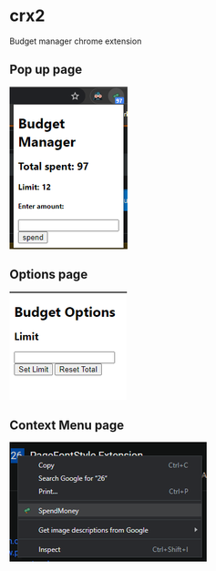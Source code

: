 # crx2

Budget manager chrome extension

## Pop up page

![popup](https://github.com/cd-x/crx2/blob/master/screenshots/popup.png)

## Options page

![Options](https://github.com/cd-x/crx2/blob/master/screenshots/options.png)

## Context Menu page

![contextMenu](https://github.com/cd-x/crx2/blob/master/screenshots/contextMenu.png)

